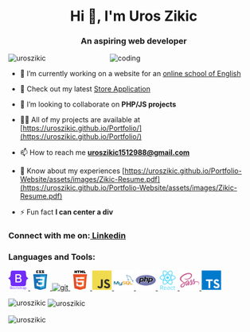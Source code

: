 <h1 align="center">Hi 👋, I'm Uros Zikic</h1>
<h3 align="center">An aspiring web developer</h3>
<img width="300" align="right" alt="coding" src="https://media.giphy.com/media/b88QlTSTsj3bEHQyZf/giphy.gif" />

<p align="left"> <img src="https://komarev.com/ghpvc/?username=uroszikic&label=Profile%20views&color=0e75b6&style=flat" alt="uroszikic" /> </p>

- 🔭 I’m currently working on a website for an <a href="https://github.com/adamdervisevic/HoneyBee">online school of English</a>

- 🌱 Check out my latest <a href="https://cbonlinestore.000webhostapp.com/index.php">Store Application</a>

- 👯 I’m looking to collaborate on **PHP/JS projects**

- 👨‍💻 All of my projects are available at [https://uroszikic.github.io/Portfolio/](https://uroszikic.github.io/Portfolio/)

- 📫 How to reach me **uroszikic1512988@gmail.com**

- 📄 Know about my experiences [https://uroszikic.github.io/Portfolio-Website/assets/images/Zikic-Resume.pdf](https://uroszikic.github.io/Portfolio-Website/assets/images/Zikic-Resume.pdf)

- ⚡ Fun fact **I can center a div**

<h3 align="left"> Connect with me on:<a href="https://www.linkedin.com/in/uro%C5%A1-%C5%BEiki%C4%87-78010819a/"> Linkedin</a></h3>
<p align="left">
</p>

<h3 align="left">Languages and Tools:</h3>
<p align="left"> <a href="https://getbootstrap.com" target="_blank" rel="noreferrer"> <img src="https://raw.githubusercontent.com/devicons/devicon/master/icons/bootstrap/bootstrap-plain-wordmark.svg" alt="bootstrap" width="40" height="40"/> </a> <a href="https://www.w3schools.com/css/" target="_blank" rel="noreferrer"> <img src="https://raw.githubusercontent.com/devicons/devicon/master/icons/css3/css3-original-wordmark.svg" alt="css3" width="40" height="40"/> </a> <a href="https://git-scm.com/" target="_blank" rel="noreferrer"> <img src="https://www.vectorlogo.zone/logos/git-scm/git-scm-icon.svg" alt="git" width="40" height="40"/> </a> <a href="https://www.w3.org/html/" target="_blank" rel="noreferrer"> <img src="https://raw.githubusercontent.com/devicons/devicon/master/icons/html5/html5-original-wordmark.svg" alt="html5" width="40" height="40"/> </a> <a href="https://developer.mozilla.org/en-US/docs/Web/JavaScript" target="_blank" rel="noreferrer"> <img src="https://raw.githubusercontent.com/devicons/devicon/master/icons/javascript/javascript-original.svg" alt="javascript" width="40" height="40"/> </a> <a href="https://www.mysql.com/" target="_blank" rel="noreferrer"> <img src="https://raw.githubusercontent.com/devicons/devicon/master/icons/mysql/mysql-original-wordmark.svg" alt="mysql" width="40" height="40"/> </a> <a href="https://www.php.net" target="_blank" rel="noreferrer"> <img src="https://raw.githubusercontent.com/devicons/devicon/master/icons/php/php-original.svg" alt="php" width="40" height="40"/> </a> <a href="https://reactjs.org/" target="_blank" rel="noreferrer"> <img src="https://raw.githubusercontent.com/devicons/devicon/master/icons/react/react-original-wordmark.svg" alt="react" width="40" height="40"/> </a> <a href="https://sass-lang.com" target="_blank" rel="noreferrer"> <img src="https://raw.githubusercontent.com/devicons/devicon/master/icons/sass/sass-original.svg" alt="sass" width="40" height="40"/> </a> <a href="https://www.typescriptlang.org/" target="_blank" rel="noreferrer"> <img src="https://raw.githubusercontent.com/devicons/devicon/master/icons/typescript/typescript-original.svg" alt="typescript" width="40" height="40"/> </a> </p>

<p><img align="left" src="https://github-readme-stats.vercel.app/api/top-langs?username=uroszikic&show_icons=true&locale=en&layout=compact" alt="uroszikic" /></p>

<p>&nbsp;<img align="center" src="https://github-readme-stats.vercel.app/api?username=uroszikic&show_icons=true&locale=en" alt="uroszikic" /></p>

<p><img align="center" src="https://github-readme-streak-stats.herokuapp.com/?user=uroszikic&" alt="uroszikic" /></p>


